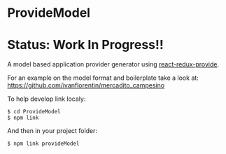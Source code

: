 # ProvideModel
# Status: Work In Progress!!


A model based application provider generator using [react-redux-provide](https://github.com/loggur/react-redux-provide).

For an example on the model format and boilerplate take a look at:  https://github.com/ivanflorentin/mercadito_campesino


To help develop link localy: 
```
$ cd ProvideModel
$ npm link
```
And then in your project folder:
```
$ npm link provideModel 
```


